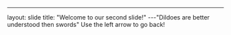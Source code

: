 ---
layout: slide
title: "Welcome to our second slide!"
---"Dildoes are better understood then swords"
Use the left arrow to go back!
